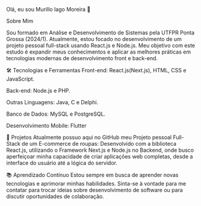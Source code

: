 Olá, eu sou Murillo Iago Moreira 👋

Sobre Mim

Sou formado em Análise e Desenvolvimento de Sistemas pela UTFPR Ponta Grossa (2024/1). Atualmente, estou focado no desenvolvimento de um projeto pessoal full-stack usando React.js e Node.js. Meu objetivo com este estudo é expandir meus conhecimentos e aplicar as melhores práticas em tecnologias modernas de desenvolvimento front e back-end.

🛠️ Tecnologias e Ferramentas
Front-end: React.js(Next.js), HTML, CSS e JavaScript.

Back-end: Node.js e PHP.


Outras Linguagens: Java, C e Delphi.


Banco de Dados: MySQL e PostgreSQL.


Desenvolvimento Mobile: Flutter

🚀 Projetos
Atualmente possuo aqui no GitHub meu Projeto pessoal Full-Stack de um E-commerce de roupas: Desenvolvido com a biblioteca React.js, utilizando o Framework Next.js e Node.js no Backend, onde busco aperfeiçoar minha capacidade de criar aplicações web completas, desde a interface do usuário até a lógica do servidor.

📚 Aprendizado Contínuo
Estou sempre em busca de aprender novas tecnologias e aprimorar minhas habilidades. Sinta-se à vontade para me contatar para trocar ideias sobre desenvolvimento de software ou para discutir oportunidades de colaboração.

